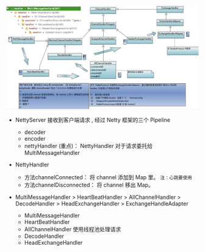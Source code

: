 ![服务端 ChannelHandler 类图](images/Dubbo_As_Provider_Basic_Flow.png)



- NettyServer 接收到客户端请求 , 经过 Netty 框架的三个 Pipeline

  - decoder
  - encoder 
  - nettyHandler (重点)： NettyHandler 对于请求委托给 MultiMessageHandler
  
- NettyHandler

  - 方法channelConnected： 将 channel 添加到 Map 里。 `注：心跳要使用`
  - 方法channelDisconnected： 将 channel 移出 Map。

- MultiMessageHandler  > HeartBeatHandler > AllChannelHandler > DecodeHandler > HeadExchangeHandler > ExchangeHandleAdapter

  

  - MultiMessageHandler 
  - HeartBeatHandler 
  - AllChannelHandler   使用线程池处理请求
  -  DecodeHandler 
  - HeadExchangeHandler

  